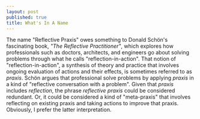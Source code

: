 ```yaml
---
layout: post
published: true
title: What's In A Name
---
```


The name "Reflective Praxis" owes something to Donald Sch&ouml;n's fascinating book, *"The Reflective Practitioner"*, which explores how professionals such as doctors, architects, and engineers go about solving problems through what he calls "reflection-in-action". That notion of "reflection-in-action", a synthesis of theory and practice that involves ongoing evaluation of actions and their effects, is sometimes referred to as *praxis*. Sch&ouml;n argues that professional solve problems by applying *praxis* in a kind of "reflective conversation with a problem". Given that *praxis* includes *reflection*, the phrase *reflective praxis* could be considered redundant. Or, it could be considered a kind of "meta-praxis" that involves reflecting on existing praxis and taking actions to improve that praxis. Obviously, I prefer the latter interpretation.

